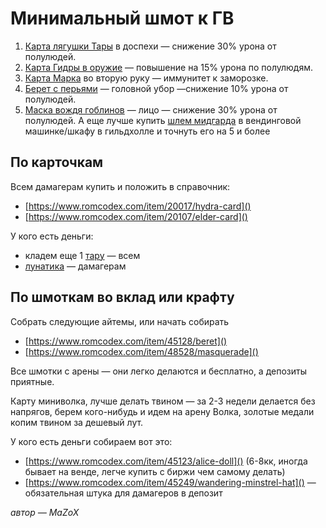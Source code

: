 # Минимальный шмот к ГВ
1. [Карта лягушки Тары](https://www.romcodex.com/item/20024/thara-frog-card) в доспехи — снижение 30% урона от полулюдей.
2. [Карта Гидры в оружие](https://www.romcodex.com/item/20017/hydra-card) — повышение на 15% урона по полулюдям.
3. [Карта Марка](https://www.romcodex.com/item/20028/marc-card) во вторую руку — иммунитет к заморозке.
4. [Берет с перьями](https://www.romcodex.com/item/45041/feather-beret) — головной убор —снижение 10% урона от полулюдей.
5. [Маска вождя гоблинов](https://www.romcodex.com/item/48517/goblin-leader-mask) — лицо — снижение 30% урона от полулюдей. А еще лучше купить [шлем мидгарда](https://www.romcodex.com/item/45438/midgarts-helm) в вендинговой машинке/шкафу в гильдхолле и точнуть его на 5 и более


## По карточкам

Всем дамагерам купить и положить в справочник:
- [https://www.romcodex.com/item/20017/hydra-card]()
- [https://www.romcodex.com/item/20107/elder-card]()

У кого есть деньги:
- кладем еще 1 [тару](https://www.romcodex.com/item/20024/thara-frog-card) — всем
- [лунатика](https://www.romcodex.com/item/24049/lunaticcard) — дамагерам


## По шмоткам во вклад или крафту

Cобрать следующие айтемы, или начать собирать
- [https://www.romcodex.com/item/45128/beret]()
- [https://www.romcodex.com/item/48528/masquerade]()

Все шмотки с арены — они легко делаются и бесплатно, а депозиты приятные.
 
Карту миниволка, лучше делать твином — за 2-3 недели делается без напрягов, берем кого-нибудь и идем на арену Волка, золотые медали копим твином за дешевый лут.

У кого есть деньги собираем вот это:
- [https://www.romcodex.com/item/45123/alice-doll]() (6-8кк, иногда бывает на венде, легче купить с биржи чем самому делать)
- [https://www.romcodex.com/item/45249/wandering-minstrel-hat]() — обязательная штука для дамагеров в депозит

*автор — MaZoX*
